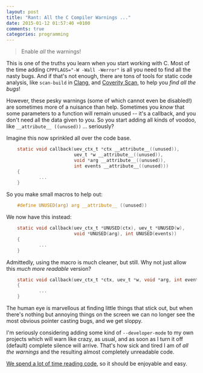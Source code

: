 ```yaml
---
layout: post
title: "Rant: All the C Compiler Warnings ..."
date: 2015-01-12 01:57:40 +0100
comments: true
categories: programming
---
```


> Enable *all* the warnings!

This is one of the truths you learn when you start working with C.  Most
of the time adding `CPPFLAGS="-W -Wall -Werror"` is all you need to find
all the nasty bugs.  And if that's not enough, there are tons of tools
for static code analysis, like `scan-build` in
[Clang](http://clang-analyzer.llvm.org/scan-build.html), and
[Coverity Scan](https://scan.coverity.com/), to help you *find all the
bugs*!

However, these pesky warnings (some of which cannot even be disabled!)
are sometimes more of a nuisance than help.  Sometimes you *know* that
some parameters to a function will remain unused -- it's a callback, and
you don't need all the data given to you.  So you start adding all kinds
of voodoo, like `__attribute__ ((unused))` ... seriously?

<!-- more -->

Imagine this now sprinkled all over the code base.

```C
    static void callback(uev_ctx_t *ctx __attribute__((unused)),
                         uev_t *w __attribute__((unused)),
                         void *arg __attribute__((unused)),
                         int events __attribute__((unused)))
    {
            ...
    }
```

So you make small macros to help out:

```C
    #define UNUSED(arg) arg __attribute__ ((unused))
```

We now have this instead:

```C
    static void callback(uev_ctx_t *UNUSED(ctx), uev_t *UNUSED(w),
                         void *UNUSED(arg), int UNUSED(events))
    {
            ...
    }
```

Admittedly, using the macro is much cleaner, but still.  Why not just
allow this *much more readable* version?

```C
    static void callback(uev_ctx_t *ctx, uev_t *w, void *arg, int events)
    {
            ...
    }
```

The human eye is marvellous at finding little things that stick out,
but when there's nothing but annoying things on the screen we can no
longer see the most obvious pointer casting bugs, and we get sloppy.

I'm seriously considering adding some kind of `--developer-mode` to my
own projects which will warn like crazy, as usual, and as soon as I turn
it off (default) complete silence will arrive.  That's how sick and
tired I am of *all the warnings* and the resulting almost completely
unreadable code.

[We spend a lot of time reading code](http://blog.codinghorror.com/when-understanding-means-rewriting/),
so it should be enjoyable and easy.


